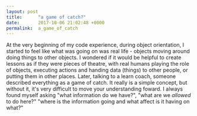 ```yaml
---
layout: post
title:      "a game of catch?"
date:       2017-10-06 21:02:48 +0000
permalink:  a_game_of_catch
---
```



At the very beginning of my code experience, during object orientation, I started to feel like what was going on was real life - objects moving around doing things to other objects. I wondered if it would be helpful to create lessons as if they were pieces of theatre, with real humans playing the role of objects, executing actions and handing data (things) to other people, or putting them in other places. Later, talking to a learn coach, someone described everything as a game of catch. It really is a simple concept, but without it, it's very difficult to move your understanding foward. I always found myself asking "what information do we have?", "what are we *allowed* to do here?" "where is the information going and what affect is it having on what?"
